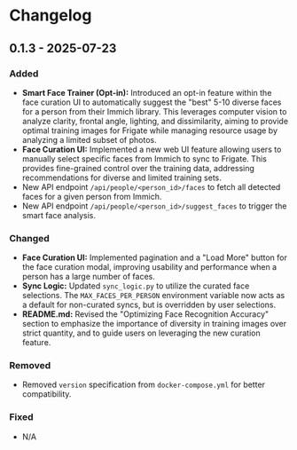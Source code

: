 # Changelog

## 0.1.3 - 2025-07-23

### Added
- **Smart Face Trainer (Opt-in):** Introduced an opt-in feature within the face curation UI to automatically suggest the "best" 5-10 diverse faces for a person from their Immich library. This leverages computer vision to analyze clarity, frontal angle, lighting, and dissimilarity, aiming to provide optimal training images for Frigate while managing resource usage by analyzing a limited subset of photos.
- **Face Curation UI:** Implemented a new web UI feature allowing users to manually select specific faces from Immich to sync to Frigate. This provides fine-grained control over the training data, addressing recommendations for diverse and limited training sets.
- New API endpoint `/api/people/<person_id>/faces` to fetch all detected faces for a given person from Immich.
- New API endpoint `/api/people/<person_id>/suggest_faces` to trigger the smart face analysis.

### Changed
- **Face Curation UI:** Implemented pagination and a "Load More" button for the face curation modal, improving usability and performance when a person has a large number of faces.
- **Sync Logic:** Updated `sync_logic.py` to utilize the curated face selections. The `MAX_FACES_PER_PERSON` environment variable now acts as a default for non-curated syncs, but is overridden by user selections.
- **README.md:** Revised the "Optimizing Face Recognition Accuracy" section to emphasize the importance of diversity in training images over strict quantity, and to guide users on leveraging the new curation feature.

### Removed
- Removed `version` specification from `docker-compose.yml` for better compatibility.

### Fixed
- N/A
